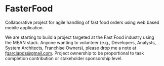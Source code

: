 # FasterFood
Collaborative project for agile handling of fast food orders using web based mobile application.

We are starting to build a project targeted at the Fast Food industry using the MEAN stack. Anyone wanting to volunteer (e.g., Developers, Analysts, System Architects, Franchise Owners), please drop me a note at fgarciapds@gmail.com. Project ownership to be proportional to task completion contribution or stakeholder sponsorship level.
